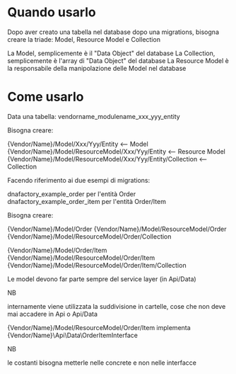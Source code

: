 # Quando usarlo

Dopo aver creato una tabella nel database dopo una migrations, bisogna creare la triade: Model, Resource Model e Collection

La Model, semplicemente è il "Data Object" del database
La Collection, semplicemente è l'array di "Data Object" del database
La Resource Model è la responsabile della manipolazione delle Model nel database

# Come usarlo

Data una tabella: vendorname_modulename_xxx_yyy_entity

Bisogna creare:

{Vendor/Name}/Model/Xxx/Yyy/Entity <-- Model
{Vendor/Name}/Model/ResourceModel/Xxx/Yyy/Entity <-- Resource Model
{Vendor/Name}/Model/ResourceModel/Xxx/Yyy/Entity/Collection <-- Collection

Facendo riferimento ai due esempi di migrations:

dnafactory_example_order per l'entità Order
dnafactory_example_order_item per l'entità Order/Item

Bisogna creare:

{Vendor/Name}/Model/Order
{Vendor/Name}/Model/ResourceModel/Order
{Vendor/Name}/Model/ResourceModel/Order/Collection

{Vendor/Name}/Model/Order/Item
{Vendor/Name}/Model/ResourceModel/Order/Item
{Vendor/Name}/Model/ResourceModel/Order/Item/Collection

Le model devono far parte sempre del service layer (in Api/Data)

NB

internamente viene utilizzata la suddivisione in cartelle, cose che non deve mai accadere in Api o Api/Data

{Vendor/Name}/Model/ResourceModel/Order/Item implementa {Vendor/Name}\Api\Data\OrderItemInterface

NB

le costanti bisogna metterle nelle concrete e non nelle interfacce